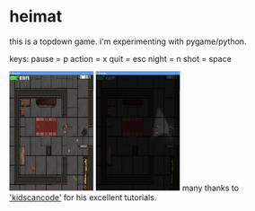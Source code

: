# heimat

this is a topdown game. i'm experimenting with pygame/python.
   
keys:
pause = p
action = x
quit = esc
night = n
shot = space
   
<img src="https://github.com/nsklaus/heimat/blob/master/img/screen2.png" width="150" height="213"> <img src="https://github.com/nsklaus/heimat/blob/master/img/screen1.png" width="150" height="213">
many thanks to <a href="https://github.com/kidscancode/pygame_tutorials">'kidscancode'</a> for his excellent tutorials.
